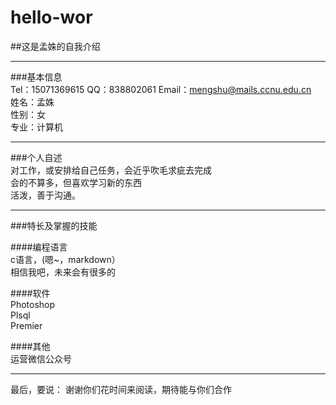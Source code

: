 # hello-wor

##这是孟姝的自我介绍

----------
###基本信息  
Tel：15071369615   QQ：838802061    Email：mengshu@mails.ccnu.edu.cn  
姓名：孟姝  
性别：女  
专业：计算机

---------
###个人自述  
对工作，或安排给自己任务，会近乎吹毛求疵去完成  
会的不算多，但喜欢学习新的东西  
活泼，善于沟通。

---------
###特长及掌握的技能

####编程语言  
c语言，(嗯~，markdown）  
相信我吧，未来会有很多的

####软件  
Photoshop  
Plsql  
Premier

####其他  
运营微信公众号

---------
 最后，要说：
 谢谢你们花时间来阅读，期待能与你们合作

